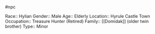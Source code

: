 #npc 

Race:: Hylian
Gender:: Male
Age:: Elderly
Location:: Hyrule Castle Town
Occupation:: Treasure Hunter (Retired)
Family:: [[Domidak]] (older twin brother)
Type:: Minor
